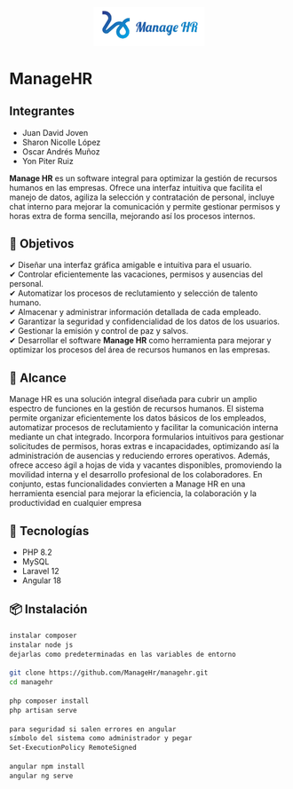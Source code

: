 <p align="center">
  <img src="./fronted/src/assets/logoMHR.png" alt="Logo del Proyecto" width="200"/>
</p>

# ManageHR
## Integrantes
- Juan David Joven
- Sharon Nicolle López
- Oscar Andrés Muñoz
- Yon Piter Ruiz


**Manage HR** es un software integral para optimizar la gestión de recursos humanos en las empresas. Ofrece una interfaz intuitiva que facilita el manejo de datos, agiliza la selección y contratación de personal, incluye chat interno para mejorar la comunicación y permite gestionar permisos y horas extra de forma sencilla, mejorando así los procesos internos.


## 🎯 Objetivos

✔ Diseñar una interfaz gráfica amigable e intuitiva para el usuario.  
✔ Controlar eficientemente las vacaciones, permisos y ausencias del personal.  
✔ Automatizar los procesos de reclutamiento y selección de talento humano.  
✔ Almacenar y administrar información detallada de cada empleado.  
✔ Garantizar la seguridad y confidencialidad de los datos de los usuarios.  
✔ Gestionar la emisión y control de paz y salvos.  
✔ Desarrollar el software **Manage HR** como herramienta para mejorar y optimizar los procesos del área de recursos humanos en las empresas.



## 📌 Alcance
Manage HR es una solución integral diseñada para cubrir un amplio espectro de funciones en la gestión de recursos humanos. El sistema permite organizar eficientemente los datos básicos de los empleados, automatizar procesos de reclutamiento y facilitar la comunicación interna mediante un chat integrado. Incorpora formularios intuitivos para gestionar solicitudes de permisos, horas extras e incapacidades, optimizando así la administración de ausencias y reduciendo errores operativos. Además, ofrece acceso ágil a hojas de vida y vacantes disponibles, promoviendo la movilidad interna y el desarrollo profesional de los colaboradores. En conjunto, estas funcionalidades convierten a Manage HR en una herramienta esencial para mejorar la eficiencia, la colaboración y la productividad en cualquier empresa

## 🚀 Tecnologías

- PHP 8.2
- MySQL
- Laravel 12
- Angular 18

## 📦 Instalación

```bash
instalar composer
instalar node js
dejarlas como predeterminadas en las variables de entorno

git clone https://github.com/ManageHr/managehr.git
cd managehr

php composer install
php artisan serve

para seguridad si salen errores en angular
símbolo del sistema como administrador y pegar
Set-ExecutionPolicy RemoteSigned

angular npm install
angular ng serve 

